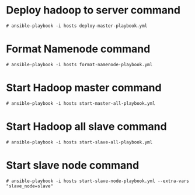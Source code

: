 # Deploy hadoop to server command
```
# ansible-playbook -i hosts deploy-master-playbook.yml
```

# Format Namenode command
```
# ansible-playbook -i hosts format-namenode-playbook.yml
```

# Start Hadoop master command
```
# ansible-playbook -i hosts start-master-all-playbook.yml
```

# Start Hadoop all slave command
```
# ansible-playbook -i hosts start-slave-all-playbook.yml
```

# Start slave node command
```
# ansible-playbook -i hosts start-slave-node-playbook.yml --extra-vars "slave_node=slave"
```
